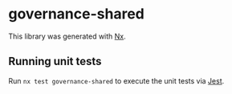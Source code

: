 # governance-shared

This library was generated with [Nx](https://nx.dev).

## Running unit tests

Run `nx test governance-shared` to execute the unit tests via [Jest](https://jestjs.io).
